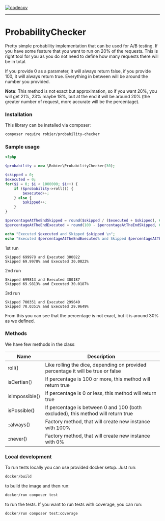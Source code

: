 [![codecov](https://codecov.io/github/robier/probability-checker/branch/master/graph/badge.svg?token=FBN0N0WCPP)](https://codecov.io/github/robier/probability-checker)

-------------------
# ProbabilityChecker

Pretty simple probability implementation that can be used for A/B testing. If you have
some feature that you want to run on 20% of the requests. This is right tool for you
as you do not need to define how many requests there will be in total. 

If you provide 0 as a parameter, it will always return false, if you provide 100, it
will always return true. Everything in between will be around the number you provided.

**Note:** This method is not exact but approximation, so if you want 20%, you will get 21%, 23% maybe 18%, but at the
end it will be around 20% (the greater number of request, more accurate will be the percentage).

### Installation

This library can be installed via composer:
```bash
composer require robier/probability-checker
```

### Sample usage

```php
<?php

$probability = new \Robier\ProbabilityChecker(30);

$skipped = 0;
$executed = 0;
for($i = 0; $i < 1000000; $i++) {
    if ($probability->roll()) {
        $executed++;
    } else {
    	$skipped++;
    }
}

$percentageAtTheEndSkipped = round($skipped / ($executed + $skipped), 6) * 100;
$percentageAtTheEndExecuted = round(100 - $percentageAtTheEndSkipped, 6);

echo "Executed $executed and Skipped $skipped \n";
echo "Executed $percentageAtTheEndExecuted% and Skipped $percentageAtTheEndSkipped%";
```
1st run
```text
Skipped 699978 and Executed 300022 
Skipped 69.9978% and Executed 30.0022%
```
2nd run
```text
Skipped 699813 and Executed 300187 
Skipped 69.9813% and Executed 30.0187%
```
3rd run
```text
Skipped 700351 and Executed 299649 
Skipped 70.0351% and Executed 29.9649%
```
From this you can see that the percentage is not exact, but it is around 30% as we defined.

### Methods

We have few methods in the class:

| **Name**       | **Description**                                                                  |
|----------------|----------------------------------------------------------------------------------|
| roll()         | Like rolling the dice, depending on provided percentage it will be true or false |
| isCertian()    | If percentage is 100 or more, this method will return true                       |
| isImpossible() | If percentage is 0 or less, this method will return true                         |
| isPossible()   | If percentage is between 0 and 100 (both excluded), this method will return true |
| ::always()     | Factory method, that will create new instance with 100%                          |
| ::never()      | Factory method, that will create new instance with 0%                            |

### Local development

To run tests locally you can use provided docker setup. Just run:
```bash
docker/build
```
to build the image and then run:
```bash
docker/run composer test
```
to run the tests. If you want to run tests with coverage, you can run:
```bash
docker/run composer test:coverage
```
